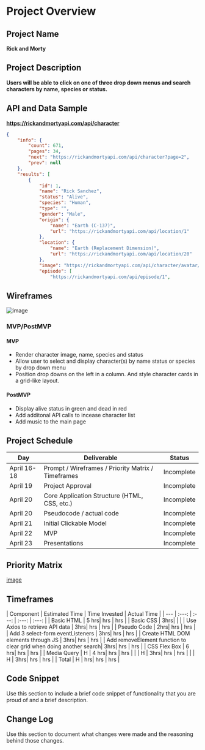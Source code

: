 # Project Overview

## Project Name

**Rick and Morty**



## Project Description

**Users will be able to click on one of three drop down menus and search characters by name, species or status.**



## API and Data Sample

**https://rickandmortyapi.com/api/character**

```json
{
    "info": {
        "count": 671,
        "pages": 34,
        "next": "https://rickandmortyapi.com/api/character?page=2",
        "prev": null
    },
    "results": [
        {
            "id": 1,
            "name": "Rick Sanchez",
            "status": "Alive",
            "species": "Human",
            "type": "",
            "gender": "Male",
            "origin": {
                "name": "Earth (C-137)",
                "url": "https://rickandmortyapi.com/api/location/1"
            },
            "location": {
                "name": "Earth (Replacement Dimension)",
                "url": "https://rickandmortyapi.com/api/location/20"
            },
            "image": "https://rickandmortyapi.com/api/character/avatar/1.jpeg",
            "episode": [
                "https://rickandmortyapi.com/api/episode/1",
```


## Wireframes


![image](https://user-images.githubusercontent.com/82776561/115169038-edc56600-a08a-11eb-96e4-b7816e242b4c.png)




### MVP/PostMVP

  
#### MVP 
 
- Render character image, name, species and status
- Allow user to select and display character(s) by name status or species by drop down menu 
- Position drop downs on the left in a column. And style character cards in a grid-like layout.

#### PostMVP  

- Display alive status in green and dead in red
- Add additonal API calls to incease character list
- Add music to the main page

## Project Schedule

|  Day | Deliverable | Status
|---|---| ---|
|April 16-18| Prompt / Wireframes / Priority Matrix / Timeframes | Incomplete
|April 19| Project Approval | Incomplete
|April 20| Core Application Structure (HTML, CSS, etc.) | Incomplete
|April 20| Pseudocode / actual code | Incomplete
|April 21| Initial Clickable Model  | Incomplete
|April 22| MVP | Incomplete
|April 23| Presentations | Incomplete

## Priority Matrix

[image](https://user-images.githubusercontent.com/82776561/115167328-35e18a00-a085-11eb-83a7-d187938988be.png)

## Timeframes



| Component | Estimated Time | Time Invested | Actual Time |
| --- | :---: |  :---: | :---: | :---: |
| Basic HTML  | 5 hrs| hrs | hrs |
| Basic CSS   | 3hrs|  |  |
| Use Axios to retrieve API data | 3hrs| hrs | hrs |
| Pseudo Code  | 2hrs| hrs | hrs |
| Add 3 select-form eventListeners | 3hrs| hrs | hrs |
| Create HTML DOM elements through JS | 3hrs| hrs | hrs |
|  Add removeElement function to clear grid
when doing another search| 3hrs| hrs | hrs |
| CSS Flex Box | 6 hrs| hrs | hrs |
|  Media Query | H | 4 hrs| hrs | hrs |
|  | H | 3hrs| hrs | hrs |
|  | H | 3hrs| hrs | hrs |
| Total | H | hrs| hrs | hrs |

## Code Snippet

Use this section to include a brief code snippet of functionality that you are proud of and a brief description.  



## Change Log
 Use this section to document what changes were made and the reasoning behind those changes.  
